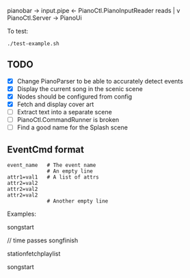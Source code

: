 

pianobar -> input.pipe <- PianoCtl.PianoInputReader
                      reads         |
                                    v
                               PianoCtl.Server -> PianoUi

To test:

    ./test-example.sh

## TODO

- [x] Change PianoParser to be able to accurately detect events
- [x] Display the current song in the scenic scene
- [x] Nodes should be configured from config
- [x] Fetch and display cover art
- [ ] Extract text into a separate scene
- [ ] PianoCtl.CommandRunner is broken
- [ ] Find a good name for the Splash scene

## EventCmd format

```
event_name   # The event name
             # An empty line
attr1=val1   # A list of attrs
attr2=val2
attr2=val2
attr2=val2
             # Another empty line
```

Examples:

songstart

<song starting details>

// time passes
songfinish
<song finished details>

stationfetchplaylist
<fetched song>

songstart
<song starting details>
